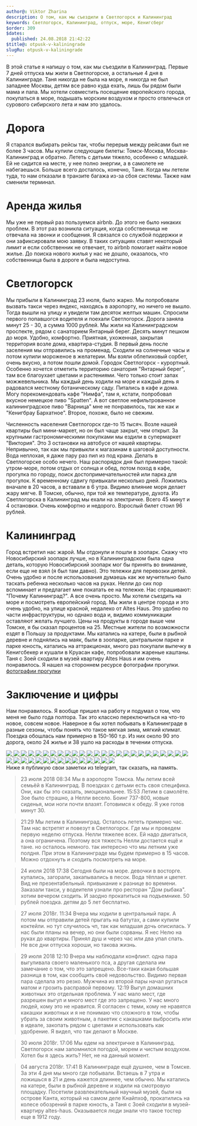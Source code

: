 ```yaml
---
author@: Viktor Zharina
description: О том, как мы съездили в Светлогорск и Калининград
keywords: Светлогорск, Калининград, отпуск, море, Кенигсберг
$order: 309
$dates:
  published: 24.08.2018 21:42:22
$title@: otpusk-v-kaliningrade
slugRu: otpusk-v-kaliningrade
---
```


В этой статье я напишу о том,
как мы съездили в Калининград. Первые 7 дней отпуска мы жили в
Светлогорске, а остальные 4 дня в Калининграде. Таня никогда не была на море, я никогда
не был западнее Москвы, детям все равно куда ехать, лишь бы рядом были
мама и папа. Мы хотели совместить посещение европейского города,
покупаться в море, подышать морским воздухом и просто отвлечься от
сурового сибирского лета и нам это удалось.

# Дорога

Я старался выбирать рейсы так, чтобы перерыв между рейсами был
не более 3 часов. Мы купили следующие билеты: Томск-Москва,
Москва-Калининград и обратно. Лететь с детьми тяжело, особенно с младшей.
Eй не сидится на месте, у нее полно энергии, а в самолете
не набегаешься. Больше всего досталось, конечно, Тане. Когда мы
летели туда, то нам отказали в транзите багажа из-за сбоя системы. Также
нам сменили терминал.

# Аренда жилья

Мы уже не первый раз пользуемся airbnb. До этого не было
никаких проблем. В этот раз возникла ситуация, когда собственница не
отвечала на звонки и сообщения. Я связался со службой подержки и они
зафиксировали мою заявку. В таких ситуациях ставят некоторый лимит и если
собственник не отвечает, то airbnb помогает найти новое жилье. До поиска
нового жилья у нас не дошло, оказалось, что собственница была в дороге и
была недоступна.

# Светлогорск

Мы прибыли в Калининград 23 июля, было жарко. Мы
попробовали вызвать такси через яндекс, находясь в аэропорту, но ничего не вышло. Тогда вышли
на улицу и увидели там десяток желтых машин. Спросили первого попавшогся
водителя и поехали Светлогорск. Дорога заняла минут 25 - 30, а сумма 1000 рублей. Мы жили на
Калининградском проспекте, рядом с санаторием Янтарный берег. Десять
минут пешком до моря. Удобно, комфортно. Приятная, ухоженная, закрытая
территория возле дома, квартира-студия. В первый день после заселения мы
отправились на променад. Сходили на солнечные часы и потом
купили мороженое в желатерии. Мы взяли облепиховый сорбет, очень вкусно,
а потом пошли домой. Городок Светлогорск - курортный.
Особенно хочется отметить территорию санатория "Янтарный берег", там
все благоухает цветами и растениями. Чего только
стоит запах можжевельника. Мы каждый день ходили на море и каждый день я радовался местному ботаническому саду.
Питались в кафе и дома. Могу порекомендовать кафе "Нимфа", там я, кстати, попробовал вкусное немецкое
пиво "Spatten". А вот светлое нефильтрованное калининградское пиво "Варница" мне не понравилось, так же как
и "Кенигбрау Бархатное". Второе, похоже, было не свежим.

Численность населения Светлогорск где-то 15 тысяч. Возле
нашей квартиры был мини-маркет, но он был чаще закрыт, чем открыт. За
крупными гастрономическими покупками мы ездили в супермаркет "Виктория".
Это 3 остановки на автобусе от нашей квартиры. Непривычно, так как мы привыкли к магазинам
в шаговой доступности. Вода неплохая, я даже пару раз пил из под крана.
Делать в Светлогорске особо нечего. Наш распорядок
дня был примерно такой: утром-море, потом отдых от солнца и обед, потом
поход в кафе, прогулка по городу, поиск достопримечательностей или парка для прогулок.
К временному сдвигу привыкали несколько дней. Ложились вначале в 20
часов, а вставали в 6 утра. Видимо влияние моря делает жару мягче. В Томске, обычно, при той же температуре, духота.
Из Светлогорска в Калининград мы ехали на электричке. Всего 45 минут и 4 остановки. Очень
комфортно и недорого. Взрослый билет стоил 96 рублей.

# Калининград

Город встретил нас жарой. Мы отдонули и пошли в
зоопарк. Скажу что Новосибирский зоопарк лучше, но в Калининградском была
одна деталь, которую Новосибирский зоопарк мог бы принять во внимание,
если еще не взял (я был там давно). Это тележки для перевозки детей.
Очень удобно и после использования думаешь как же мучительно было таскать
ребенка несколько часов на руках. Нелли до сих пор вспоминает и
предлагает мне покатать ее на тележке. Нас спрашивают: "Почему
Калининград?". А все очень просто. Мы хотели съездить на море и
посмотреть европейский город. Мы жили в центре города и это очень удобно,
на улице красной, недалеко от Altes Haus. Это удобно по части
инфраструктуры, но однако вода и, видимо коммуникации оставляют желать
лучшего. Цены на продукты в городе выше чем Томске, я бы сказал процентов
на 25. Местные жители по возможности ездят в Польшу за продуктами. Мы
катались на катере, были в рыбной деревне и поднялись на маяк, были в
зоопарке, центральном парке и парке юность, катались на аттракционах,
много раз покупали выпечку в Кенигсбекер и кушали в Круасан кафе,
попробовали жареные каштаны. Таня с Зоей сходили в музей квартиру Altes
Haus и им очень понравилось.
Я нашел на стороннем ресурсе фотографии прогулки.
<a href="//trunov-dmitry.livejournal.com/669714.html" title="фотографии прогулки">
фотографии прогулки
</a>

# Заключение и цифры

Нам понравилось. Я вообще пришел на работу и подумал
о том, что меня не было года полтора. Так это классно переключиться на
что-то новое, совсем новое. Наверное я бы хотел побывать в Калининграде в
разные сезоны, чтобы понять что такое мягкая зима, мягкий климат. Поездка
обошлась нам примерно в 150-160 т.р. Из них около 90 это дорога, около 24
жилье и 38 ушло на расходы в течении отпуска.

<div id="lightgallery" class="lightgallery">
  
<a href=/static/images/kaliningrad/orig/IMG_20180722_200439.jpg data-responsive="/static/images/kaliningrad/thumbs/IMG_20180722_200439.jpg 400, /static/images/kaliningrad/orig/IMG_20180722_200439.jpg 759">
  <img src=/static/images/kaliningrad/thumbs/IMG_20180722_200439.jpg />
</a> 
<a href=/static/images/kaliningrad/orig/IMG_20180723_125256.jpg data-responsive="/static/images/kaliningrad/thumbs/IMG_20180723_125256.jpg 400, /static/images/kaliningrad/orig/IMG_20180723_125256.jpg 759">
  <img src=/static/images/kaliningrad/thumbs/IMG_20180723_125256.jpg />
</a> 
<a href=/static/images/kaliningrad/orig/IMG_20180723_182422.jpg data-responsive="/static/images/kaliningrad/thumbs/IMG_20180723_182422.jpg 400, /static/images/kaliningrad/orig/IMG_20180723_182422.jpg 759">
  <img src=/static/images/kaliningrad/thumbs/IMG_20180723_182422.jpg />
</a> 
<a href=/static/images/kaliningrad/orig/IMG_20180723_182441.jpg data-responsive="/static/images/kaliningrad/thumbs/IMG_20180723_182441.jpg 400, /static/images/kaliningrad/orig/IMG_20180723_182441.jpg 759">
  <img src=/static/images/kaliningrad/thumbs/IMG_20180723_182441.jpg />
</a> 
<a href=/static/images/kaliningrad/orig/IMG_20180723_182608.jpg data-responsive="/static/images/kaliningrad/thumbs/IMG_20180723_182608.jpg 400, /static/images/kaliningrad/orig/IMG_20180723_182608.jpg 759">
  <img src=/static/images/kaliningrad/thumbs/IMG_20180723_182608.jpg />
</a> 
<a href=/static/images/kaliningrad/orig/IMG_20180723_182659.jpg data-responsive="/static/images/kaliningrad/thumbs/IMG_20180723_182659.jpg 400, /static/images/kaliningrad/orig/IMG_20180723_182659.jpg 759">
  <img src=/static/images/kaliningrad/thumbs/IMG_20180723_182659.jpg />
</a> 
<a href=/static/images/kaliningrad/orig/IMG_20180723_182848.jpg data-responsive="/static/images/kaliningrad/thumbs/IMG_20180723_182848.jpg 400, /static/images/kaliningrad/orig/IMG_20180723_182848.jpg 759">
  <img src=/static/images/kaliningrad/thumbs/IMG_20180723_182848.jpg />
</a> 
<a href=/static/images/kaliningrad/orig/IMG_20180723_183308.jpg data-responsive="/static/images/kaliningrad/thumbs/IMG_20180723_183308.jpg 400, /static/images/kaliningrad/orig/IMG_20180723_183308.jpg 759">
  <img src=/static/images/kaliningrad/thumbs/IMG_20180723_183308.jpg />
</a> 
<a href=/static/images/kaliningrad/orig/IMG_20180723_183353.jpg data-responsive="/static/images/kaliningrad/thumbs/IMG_20180723_183353.jpg 400, /static/images/kaliningrad/orig/IMG_20180723_183353.jpg 759">
  <img src=/static/images/kaliningrad/thumbs/IMG_20180723_183353.jpg />
</a> 
<a href=/static/images/kaliningrad/orig/IMG_20180723_183909.jpg data-responsive="/static/images/kaliningrad/thumbs/IMG_20180723_183909.jpg 400, /static/images/kaliningrad/orig/IMG_20180723_183909.jpg 759">
  <img src=/static/images/kaliningrad/thumbs/IMG_20180723_183909.jpg />
</a> 
<a href=/static/images/kaliningrad/orig/IMG_20180723_184410.jpg data-responsive="/static/images/kaliningrad/thumbs/IMG_20180723_184410.jpg 400, /static/images/kaliningrad/orig/IMG_20180723_184410.jpg 759">
  <img src=/static/images/kaliningrad/thumbs/IMG_20180723_184410.jpg />
</a> 
<a href=/static/images/kaliningrad/orig/IMG_20180723_190236.jpg data-responsive="/static/images/kaliningrad/thumbs/IMG_20180723_190236.jpg 400, /static/images/kaliningrad/orig/IMG_20180723_190236.jpg 759">
  <img src=/static/images/kaliningrad/thumbs/IMG_20180723_190236.jpg />
</a> 
<a href=/static/images/kaliningrad/orig/IMG_20180723_190433.jpg data-responsive="/static/images/kaliningrad/thumbs/IMG_20180723_190433.jpg 400, /static/images/kaliningrad/orig/IMG_20180723_190433.jpg 759">
  <img src=/static/images/kaliningrad/thumbs/IMG_20180723_190433.jpg />
</a> 
<a href=/static/images/kaliningrad/orig/IMG_20180724_073538.jpg data-responsive="/static/images/kaliningrad/thumbs/IMG_20180724_073538.jpg 400, /static/images/kaliningrad/orig/IMG_20180724_073538.jpg 759">
  <img src=/static/images/kaliningrad/thumbs/IMG_20180724_073538.jpg />
</a> 
<a href=/static/images/kaliningrad/orig/IMG_20180724_141942.jpg data-responsive="/static/images/kaliningrad/thumbs/IMG_20180724_141942.jpg 400, /static/images/kaliningrad/orig/IMG_20180724_141942.jpg 759">
  <img src=/static/images/kaliningrad/thumbs/IMG_20180724_141942.jpg />
</a> 
<a href=/static/images/kaliningrad/orig/IMG_20180724_160237.jpg data-responsive="/static/images/kaliningrad/thumbs/IMG_20180724_160237.jpg 400, /static/images/kaliningrad/orig/IMG_20180724_160237.jpg 759">
  <img src=/static/images/kaliningrad/thumbs/IMG_20180724_160237.jpg />
</a> 
<a href=/static/images/kaliningrad/orig/IMG_20180724_165252.jpg data-responsive="/static/images/kaliningrad/thumbs/IMG_20180724_165252.jpg 400, /static/images/kaliningrad/orig/IMG_20180724_165252.jpg 759">
  <img src=/static/images/kaliningrad/thumbs/IMG_20180724_165252.jpg />
</a> 
<a href=/static/images/kaliningrad/orig/IMG_20180724_183619.jpg data-responsive="/static/images/kaliningrad/thumbs/IMG_20180724_183619.jpg 400, /static/images/kaliningrad/orig/IMG_20180724_183619.jpg 759">
  <img src=/static/images/kaliningrad/thumbs/IMG_20180724_183619.jpg />
</a> 
<a href=/static/images/kaliningrad/orig/IMG_20180726_160914.jpg data-responsive="/static/images/kaliningrad/thumbs/IMG_20180726_160914.jpg 400, /static/images/kaliningrad/orig/IMG_20180726_160914.jpg 759">
  <img src=/static/images/kaliningrad/thumbs/IMG_20180726_160914.jpg />
</a> 
<a href=/static/images/kaliningrad/orig/IMG_20180726_162652.jpg data-responsive="/static/images/kaliningrad/thumbs/IMG_20180726_162652.jpg 400, /static/images/kaliningrad/orig/IMG_20180726_162652.jpg 759">
  <img src=/static/images/kaliningrad/thumbs/IMG_20180726_162652.jpg />
</a> 
<a href=/static/images/kaliningrad/orig/IMG_20180730_142451.jpg data-responsive="/static/images/kaliningrad/thumbs/IMG_20180730_142451.jpg 400, /static/images/kaliningrad/orig/IMG_20180730_142451.jpg 759">
  <img src=/static/images/kaliningrad/thumbs/IMG_20180730_142451.jpg />
</a> 
<a href=/static/images/kaliningrad/orig/IMG_20180730_150142.jpg data-responsive="/static/images/kaliningrad/thumbs/IMG_20180730_150142.jpg 400, /static/images/kaliningrad/orig/IMG_20180730_150142.jpg 759">
  <img src=/static/images/kaliningrad/thumbs/IMG_20180730_150142.jpg />
</a> 
<a href=/static/images/kaliningrad/orig/IMG_20180730_150428.jpg data-responsive="/static/images/kaliningrad/thumbs/IMG_20180730_150428.jpg 400, /static/images/kaliningrad/orig/IMG_20180730_150428.jpg 759">
  <img src=/static/images/kaliningrad/thumbs/IMG_20180730_150428.jpg />
</a> 
<a href=/static/images/kaliningrad/orig/IMG_20180731_094146.jpg data-responsive="/static/images/kaliningrad/thumbs/IMG_20180731_094146.jpg 400, /static/images/kaliningrad/orig/IMG_20180731_094146.jpg 759">
  <img src=/static/images/kaliningrad/thumbs/IMG_20180731_094146.jpg />
</a> 
<a href=/static/images/kaliningrad/orig/IMG_20180731_094324.jpg data-responsive="/static/images/kaliningrad/thumbs/IMG_20180731_094324.jpg 400, /static/images/kaliningrad/orig/IMG_20180731_094324.jpg 759">
  <img src=/static/images/kaliningrad/thumbs/IMG_20180731_094324.jpg />
</a> 
<a href=/static/images/kaliningrad/orig/IMG_20180731_094726.jpg data-responsive="/static/images/kaliningrad/thumbs/IMG_20180731_094726.jpg 400, /static/images/kaliningrad/orig/IMG_20180731_094726.jpg 759">
  <img src=/static/images/kaliningrad/thumbs/IMG_20180731_094726.jpg />
</a> 
<a href=/static/images/kaliningrad/orig/IMG_20180731_095324.jpg data-responsive="/static/images/kaliningrad/thumbs/IMG_20180731_095324.jpg 400, /static/images/kaliningrad/orig/IMG_20180731_095324.jpg 759">
  <img src=/static/images/kaliningrad/thumbs/IMG_20180731_095324.jpg />
</a> 
<a href=/static/images/kaliningrad/orig/IMG_20180731_111351.jpg data-responsive="/static/images/kaliningrad/thumbs/IMG_20180731_111351.jpg 400, /static/images/kaliningrad/orig/IMG_20180731_111351.jpg 759">
  <img src=/static/images/kaliningrad/thumbs/IMG_20180731_111351.jpg />
</a> 
<a href=/static/images/kaliningrad/orig/IMG_20180731_130718.jpg data-responsive="/static/images/kaliningrad/thumbs/IMG_20180731_130718.jpg 400, /static/images/kaliningrad/orig/IMG_20180731_130718.jpg 759">
  <img src=/static/images/kaliningrad/thumbs/IMG_20180731_130718.jpg />
</a> 
<a href=/static/images/kaliningrad/orig/IMG_20180731_131456.jpg data-responsive="/static/images/kaliningrad/thumbs/IMG_20180731_131456.jpg 400, /static/images/kaliningrad/orig/IMG_20180731_131456.jpg 759">
  <img src=/static/images/kaliningrad/thumbs/IMG_20180731_131456.jpg />
</a> 
<a href=/static/images/kaliningrad/orig/IMG_20180801_141337.jpg data-responsive="/static/images/kaliningrad/thumbs/IMG_20180801_141337.jpg 400, /static/images/kaliningrad/orig/IMG_20180801_141337.jpg 759">
  <img src=/static/images/kaliningrad/thumbs/IMG_20180801_141337.jpg />
</a> 
<a href=/static/images/kaliningrad/orig/IMG_20180801_143240.jpg data-responsive="/static/images/kaliningrad/thumbs/IMG_20180801_143240.jpg 400, /static/images/kaliningrad/orig/IMG_20180801_143240.jpg 759">
  <img src=/static/images/kaliningrad/thumbs/IMG_20180801_143240.jpg />
</a> 
<a href=/static/images/kaliningrad/orig/IMG_20180801_145419.jpg data-responsive="/static/images/kaliningrad/thumbs/IMG_20180801_145419.jpg 400, /static/images/kaliningrad/orig/IMG_20180801_145419.jpg 759">
  <img src=/static/images/kaliningrad/thumbs/IMG_20180801_145419.jpg />
</a> 
<a href=/static/images/kaliningrad/orig/IMG_20180801_153711.jpg data-responsive="/static/images/kaliningrad/thumbs/IMG_20180801_153711.jpg 400, /static/images/kaliningrad/orig/IMG_20180801_153711.jpg 759">
  <img src=/static/images/kaliningrad/thumbs/IMG_20180801_153711.jpg />
</a> 
<a href=/static/images/kaliningrad/orig/IMG_20180801_155624.jpg data-responsive="/static/images/kaliningrad/thumbs/IMG_20180801_155624.jpg 400, /static/images/kaliningrad/orig/IMG_20180801_155624.jpg 759">
  <img src=/static/images/kaliningrad/thumbs/IMG_20180801_155624.jpg />
</a> 
<a href=/static/images/kaliningrad/orig/IMG_20180801_160347.jpg data-responsive="/static/images/kaliningrad/thumbs/IMG_20180801_160347.jpg 400, /static/images/kaliningrad/orig/IMG_20180801_160347.jpg 759">
  <img src=/static/images/kaliningrad/thumbs/IMG_20180801_160347.jpg />
</a> 
<a href=/static/images/kaliningrad/orig/IMG_20180801_161702.jpg data-responsive="/static/images/kaliningrad/thumbs/IMG_20180801_161702.jpg 400, /static/images/kaliningrad/orig/IMG_20180801_161702.jpg 759">
  <img src=/static/images/kaliningrad/thumbs/IMG_20180801_161702.jpg />
</a> 
<a href=/static/images/kaliningrad/orig/IMG_20180801_161751.jpg data-responsive="/static/images/kaliningrad/thumbs/IMG_20180801_161751.jpg 400, /static/images/kaliningrad/orig/IMG_20180801_161751.jpg 759">
  <img src=/static/images/kaliningrad/thumbs/IMG_20180801_161751.jpg />
</a> 
<a href=/static/images/kaliningrad/orig/IMG_20180802_151021.jpg data-responsive="/static/images/kaliningrad/thumbs/IMG_20180802_151021.jpg 400, /static/images/kaliningrad/orig/IMG_20180802_151021.jpg 759">
  <img src=/static/images/kaliningrad/thumbs/IMG_20180802_151021.jpg />
</a> 
<a href=/static/images/kaliningrad/orig/IMG_20180802_173350.jpg data-responsive="/static/images/kaliningrad/thumbs/IMG_20180802_173350.jpg 400, /static/images/kaliningrad/orig/IMG_20180802_173350.jpg 759">
  <img src=/static/images/kaliningrad/thumbs/IMG_20180802_173350.jpg />
</a>
</div>
Ниже я публикую свои заметки из telegram, так сказать, на память.

>23 июля 2018
>08:34
>Мы в аэропорте Томска. Мы летим всей семьёй в Калининград. В поездках с детьми есть своя специфика. Они, как бы это сказать, эмоциональнее.
>15:53
>Летим в самолёте. Зое было страшно, а Нелли весело. Боинг 737-800, новые сиденья, мои ноги почти влазят. Готовимся к обеду. Я уже готов минут 30.

>21:29
>Мы летим в Калининград. Осталось лететь примерно час. Там нас встретят и повезут в Светлогорск. Где мы и проведем первую неделю отпуска. Нелли тяжелее всех. Ей надо двигаться, а она ограничена. Поэтому вся тяжесть Нелли достается ещё и тане. но осталось немного.
так интересно что мы летним уже полдня. При этом в Калининграде мы будем примерно в 15 часов. Можно отдохнуть и сходить посмотреть на море.

>24 июля 2018
>17:38
Сегодня были на море. девочки в восторге. купались, загорали, закапывались в песок. Вода тёплая и цветет. Вид не презентабельный. привыкание к разнице во времени. Заказали такси, у водеителя узнали про ресторан "Дом рыбака". хотим вечером сходить. И заодно прокатиться на подъемнике. 50 рублей поездка. детям до 5 лет бесплатно.

>27 июля 2018г.
>11:34
>Вчера мы ходили в центральный парк. А потом мы отправили детей прыгать на батутах, а сами купили коктейли. но тут случилось чп, так как младшая дочь описилась. У нас были планы на вечер, но они были сорваны. Я нес Нелю на руках до квартиры. Принял душ и через час или два упал спать. Не все дни отпуска хороши, но такова жизнь.

>29 июля 2018
>12:10
>Вчера мы наблюдали конфликт. одна пара выгуливала своего маленького пса, а другая сделала им замечание о том, что это запрещено. Все-таки какая большая разница в том, как сообщить своё недовольство. Видимо первая пара сделала это резко. Мужчина из второй пары начал ругаться матом и грозить расправой первому.
>12:19
>Выгул домашних животных это отдельная проблема. У нас мало мест, где разрешен выгул и много мест где это запрещено. У нас много людей, кому это не нравится. Я согласен с теми, кому не нравятся какашки животных и я не понимаю что сложного в том, чтобы убрать за своим животным, а пакетик с какашками выбросить или в идеале, закопать рядом с цветами и использовать как удобрение. Я видел, что так делают в Москве.

>30 июля 2018г.
>17:06
>Мы едем на электричке в Калининград. Светлогорск нам запомнился погодой, морем и чистым воздухом. Хотел бы я здесь жить? Нет, не на данный момент.

>04 августа 2018г.
>17:41
>В Калининграде ещё душнее, чем в Томске. За эти 4 дня мы много где побывали. Встаешь в 7 утра и ложишься в 21 и день кажется длиннее, чем обычно. Мы катались на катере, были в рыбной деревне и ходили на смотровую площадку. Посетили развлекательный научный музей, были на острове Канта, который на самом деле Кнайпхоф, прокатились на колесе обозрений в парке юность, а Таня с Зоей сходили в музей-квартиру altes-haus. Оказывается люди знали что такое тостер еще в 1912 году.
